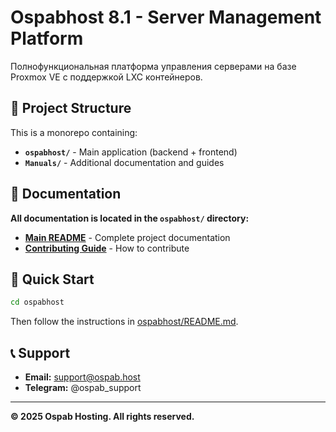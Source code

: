 # Ospabhost 8.1 - Server Management Platform

Полнофункциональная платформа управления серверами на базе Proxmox VE с поддержкой LXC контейнеров.

## 📁 Project Structure

This is a monorepo containing:

- **`ospabhost/`** - Main application (backend + frontend)
- **`Manuals/`** - Additional documentation and guides

## 📖 Documentation

**All documentation is located in the `ospabhost/` directory:**

- **[Main README](./ospabhost/README.md)** - Complete project documentation
- **[Contributing Guide](./ospabhost/CONTRIBUTIONS.md)** - How to contribute

## 🚀 Quick Start

```bash
cd ospabhost
```

Then follow the instructions in [ospabhost/README.md](./ospabhost/README.md).

## 📞 Support

- **Email:** support@ospab.host
- **Telegram:** @ospab_support

---

**© 2025 Ospab Hosting. All rights reserved.**
